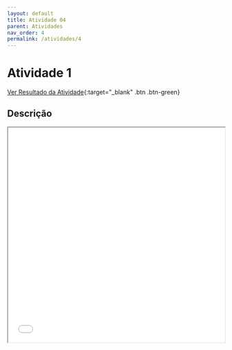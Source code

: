 ```yaml
---
layout: default
title: Atividade 04
parent: Atividades
nav_order: 4
permalink: /atividades/4
---
```


# Atividade 1

[Ver Resultado da Atividade](https://ronierlima.github.io/LMS-2020.1/Atividade-04/){:target="_blank" .btn .btn-green}

## Descrição
<iframe src="{{ '/assets/pdf/lms-atv_04.pdf' | absolute_url }}" width="100%" height="500px">

